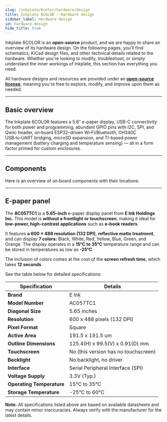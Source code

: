 ```yaml
---
slug: /inkplate/6color/hardware/design
title: Inkplate 6COLOR – Hardware design
sidebar_label: Hardware design
id: hardware-design
hide_title: true
---
```


<SectionTitle title="Hardware design" backgroundImage="/img/inkplate_6_motion/6_motion_hw.png" />

Inkplate 6COLOR is an **open-source** product, and we are happy to share an overview of its hardware design. On the following pages, you'll find schematics, KiCad design files, and other technical details related to the hardware. Whether you're looking to modify, troubleshoot, or simply understand the inner workings of Inkplate, this section has everything you need.  

<InfoBox>All hardware designs and resources are provided under an [**open-source license**](https://github.com/SolderedElectronics/Soldered-Inkplate-6-COLOR-hardware-design/blob/main/LICENSE.md), meaning you're free to explore, modify, and improve upon them as needed.</InfoBox>  

---

## Basic overview

The Inkplate 6COLOR features a 5.8″ e-paper display, USB-C connectivity for both power and programming, abundant GPIO pins with I2C, SPI, and Qwiic header, on‑board ESP32–driven Wi‑Fi/Bluetooth, CH340C USB‑to‑UART bridging, microSD expansion, and TI-based power management (battery charging and temperature sensing) — all in a form factor primed for custom enclosures.

---

## Components

Here is an overview of on‑board components with their locations:
<CenteredImage src="/img/6color/placeholder.jpg" alt="Inkplate 6COLOR front" caption="Inkplate 6COLOR front" width="400px" />
<CenteredImage src="/img/6color/placeholder.jpg" alt="Inkplate 6COLOR back" caption="Inkplate 6COLOR back" width="400px" />

---

## E-paper panel

The **AC057TC1** is a **5.65-inch** e-paper display panel from **E Ink Holdings Inc.** This model is **without a frontlight or touchscreen**, making it ideal for **low-power, high-contrast applications** such as **e-book readers**.  

It features **a 600 × 488 resolution (132 DPI)**, **reflective matte treatment**, and can display **7 colors:** Black, White, Red, Yellow, Blue, Green, and Orange. The display operates in a **15°C to 35°C** temperature range and can be stored in temperatures as low as **-25°C**.  

The inclusion of colors comes at the cost of the **screen refresh time**, which takes **12 seconds**

See the table below for detailed specifications:  

| **Specification**     | **Details**                                               |
|-----------------------|-----------------------------------------------------------|
| **Brand**             | E Ink                                                     |
| **Model Number**      | AC057TC1                                                  |
| **Diagonal Size**     | 5.65 inches                                               |
| **Resolution**        | 600 x 488 pixels (132 DPI)                                  |
| **Pixel Format**      | Square                                                    |
| **Active Area**       | 191.5 x 191.5 um                                          |
| **Outline Dimensions**| 125.4(H) x 99.5(V) x 0.91(D) mm                             |
| **Touchscreen**       | No (this version has no touchscreen)                      |
| **Backlight**         | No backlight, no driver                                   |
| **Interface**         | Serial Peripheral Interface (SPI)                         |
| **Voltage Supply**    | 3.3V (Typ.)                                               |
| **Operating Temperature** | 15°C to 35°C                                          |
| **Storage Temperature**   | -25°C to 60°C                                          |

<InfoBox>**Note:** All specifications listed above are based on available datasheets and may contain minor inaccuracies. Always verify with the manufacturer for the latest details.</InfoBox>